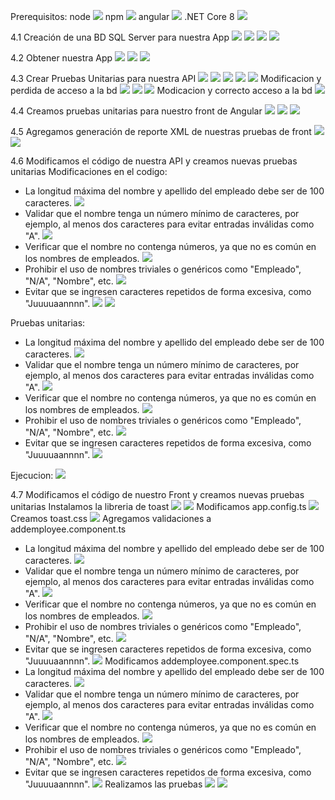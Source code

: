 Prerequisitos:
node
![](imagenes/1.png)
npm
![](imagenes/2.png)
angular
![](imagenes/3.png)
.NET Core 8
![](imagenes/4.png)

4.1 Creación de una BD SQL Server para nuestra App
![](imagenes/5.png)
![](imagenes/6.png)
![](imagenes/7.png)
![](imagenes/8.png)

4.2 Obtener nuestra App
![](imagenes/9.png)
![](imagenes/10.png)
![](imagenes/11.png)

4.3 Crear Pruebas Unitarias para nuestra API
![](imagenes/12.png)
![](imagenes/13.png)
![](imagenes/14.png)
![](imagenes/15.png)
![](imagenes/16.png)
Modificacion y perdida de acceso a la bd
![](imagenes/17.png)
![](imagenes/18.png)
![](imagenes/19.png)
Modicacion y correcto acceso a la bd
![](imagenes/20.png)

4.4 Creamos pruebas unitarias para nuestro front de Angular
![](imagenes/21.png)
![](imagenes/22.png)
![](imagenes/23.png)

4.5 Agregamos generación de reporte XML de nuestras pruebas de front
![](imagenes/24.png)
![](imagenes/25.png)

4.6 Modificamos el código de nuestra API y creamos nuevas pruebas unitarias
Modificaciones en el codigo:
- La longitud máxima del nombre y apellido del empleado debe ser de 100 caracteres.
![](imagenes/26.png)
- Validar que el nombre tenga un número mínimo de caracteres, por ejemplo, al menos dos caracteres para evitar entradas inválidas como "A".
![](imagenes/27.png)
- Verificar que el nombre no contenga números, ya que no es común en los nombres de empleados.
![](imagenes/28.png)
- Prohibir el uso de nombres triviales o genéricos como "Empleado", "N/A", "Nombre", etc.
![](imagenes/29.png)
- Evitar que se ingresen caracteres repetidos de forma excesiva, como "Juuuuaannnn".
![](imagenes/30.png)
![](imagenes/31.png)

Pruebas unitarias:
- La longitud máxima del nombre y apellido del empleado debe ser de 100 caracteres.
![](imagenes/32.png)
- Validar que el nombre tenga un número mínimo de caracteres, por ejemplo, al menos dos caracteres para evitar entradas inválidas como "A".
![](imagenes/33.png)
- Verificar que el nombre no contenga números, ya que no es común en los nombres de empleados.
![](imagenes/34.png)
- Prohibir el uso de nombres triviales o genéricos como "Empleado", "N/A", "Nombre", etc.
![](imagenes/35.png)
- Evitar que se ingresen caracteres repetidos de forma excesiva, como "Juuuuaannnn".
![](imagenes/36.png)

Ejecucion:
![](imagenes/37.png)

4.7 Modificamos el código de nuestro Front y creamos nuevas pruebas unitarias
Instalamos la libreria de toast
![](imagenes/38.png)
![](imagenes/39.png)
Modificamos app.config.ts
![](imagenes/40.png)
Creamos toast.css
![](imagenes/41.png)
Agregamos validaciones a addemployee.component.ts
- La longitud máxima del nombre y apellido del empleado debe ser de 100 caracteres.
![](imagenes/44.png)
- Validar que el nombre tenga un número mínimo de caracteres, por ejemplo, al menos dos caracteres para evitar entradas inválidas como "A".
![](imagenes/45.png)
- Verificar que el nombre no contenga números, ya que no es común en los nombres de empleados.
![](imagenes/46.png)
- Prohibir el uso de nombres triviales o genéricos como "Empleado", "N/A", "Nombre", etc.
![](imagenes/47.png)
- Evitar que se ingresen caracteres repetidos de forma excesiva, como "Juuuuaannnn".
![](imagenes/48.png)
Modificamos addemployee.component.spec.ts
- La longitud máxima del nombre y apellido del empleado debe ser de 100 caracteres.
![](imagenes/49.png)
- Validar que el nombre tenga un número mínimo de caracteres, por ejemplo, al menos dos caracteres para evitar entradas inválidas como "A".
![](imagenes/50.png)
- Verificar que el nombre no contenga números, ya que no es común en los nombres de empleados.
![](imagenes/51.png)
- Prohibir el uso de nombres triviales o genéricos como "Empleado", "N/A", "Nombre", etc.
![](imagenes/52.png)
- Evitar que se ingresen caracteres repetidos de forma excesiva, como "Juuuuaannnn".
![](imagenes/53.png)
Realizamos las pruebas
![](imagenes/42.png)
![](imagenes/43.png)